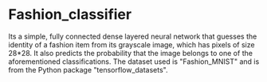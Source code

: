 # Fashion_classifier
Its a simple, fully connected dense layered neural network that guesses the identity of a fashion item from its grayscale image, which has pixels of size 28*28. It also predicts the probability that the image belongs to one of the aforementioned classifications. 
The dataset used is "Fashion_MNIST" and is from the Python package "tensorflow_datasets".
